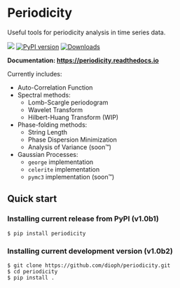 # Periodicity

Useful tools for periodicity analysis in time series data.

[![](https://github.com/dioph/periodicity/workflows/CI/badge.svg)](https://github.com/dioph/periodicity/actions?query=branch%3Amaster)
[![PyPI version](https://badge.fury.io/py/periodicity.svg)](https://badge.fury.io/py/periodicity)
[![Downloads](https://pepy.tech/badge/periodicity)](https://pepy.tech/project/periodicity)

__Documentation: https://periodicity.readthedocs.io__

Currently includes:
* Auto-Correlation Function
* Spectral methods:
    * Lomb-Scargle periodogram
    * Wavelet Transform
    * Hilbert-Huang Transform (WIP)
* Phase-folding methods:
    * String Length
    * Phase Dispersion Minimization
    * Analysis of Variance (soon™)
* Gaussian Processes:
    * `george` implementation
    * `celerite` implementation
    * `pymc3` implementation (soon™)

## Quick start
### Installing current release from PyPI (v1.0b1)
    $ pip install periodicity
### Installing current development version (v1.0b2)
    $ git clone https://github.com/dioph/periodicity.git
    $ cd periodicity
    $ pip install .
